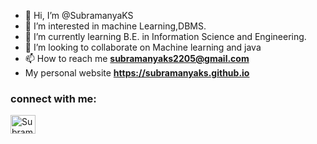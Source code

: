 - 👋 Hi, I’m @SubramanyaKS
- 👀 I’m interested in machine Learning,DBMS.
- 🌱 I’m currently learning B.E. in Information Science and Engineering.
- 💞️ I’m looking to collaborate on Machine learning and java
- 📫 How to reach me **subramanyaks2205@gmail.com**
-   My personal website **https://subramanyaks.github.io**

<h3 align="left">connect with me:</h3>
<p align= "left">
  <a href ="https://www.linkedin.com/in/subramanya-k-s-b74a92204/" target="blank"><img align="center" src="https://cdn.jsdelivr.net/npm/simple-icons@3.0.1/icons/linkedin.svg" alt="SubramanyaKS" height ="30" width="40"/></a>
 </p>

<!---
SubramanyaKS/SubramanyaKS is a ✨ special ✨ repository because its `README.md` (this file) appears on your GitHub profile.
You can click the Preview link to take a look at your changes.
--->
